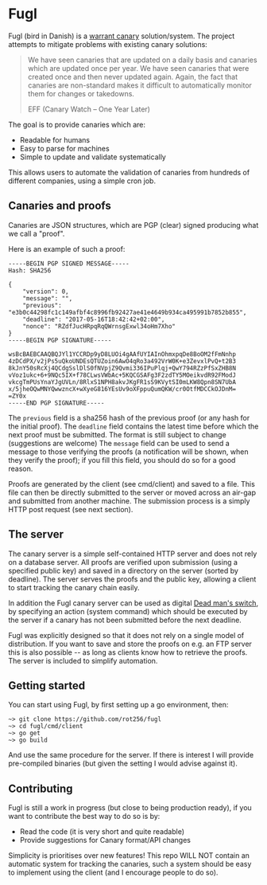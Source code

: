 # Fugl

Fugl (bird in Danish) is a [warrant canary](https://en.wikipedia.org/wiki/Warrant_canary) solution/system.
The project attempts to mitigate problems with existing canary solutions:

> We have seen canaries that are updated on a daily basis and canaries which are updated once per year.
> We have seen canaries that were created once and then never updated again.
> Again, the fact that canaries are non-standard makes it difficult to automatically monitor them for changes or takedowns.
>
> EFF (Canary Watch – One Year Later)

The goal is to provide canaries which are:

- Readable for humans
- Easy to parse for machines
- Simple to update and validate systematically

This allows users to automate the validation of canaries from hundreds of different companies, using a simple cron job.

## Canaries and proofs

Canaries are JSON structures, which are PGP (clear) signed producing what we call a "proof".

Here is an example of such a proof:

```
-----BEGIN PGP SIGNED MESSAGE-----
Hash: SHA256

{
    "version": 0,
    "message": "",
    "previous": "e3b0c44298fc1c149afbf4c8996fb92427ae41e4649b934ca495991b7852b855",
    "deadline": "2017-05-16T18:42:42+02:00",
    "nonce": "RZdfJucHRpqRqQWrnsgExwl34oHm7Xho"
}
-----BEGIN PGP SIGNATURE-----

wsBcBAEBCAAQBQJYl1YCCRDp9yD8LUOi4gAAfUYIAInOhmxpqDe8BoOM2fFmNnhp
4zDCdPX/v2jPs5uQkoUNDEsQTUZoin6AwO4qRo3a492VrW0K+e3ZevxlPvQ+t2B3
8kJnY50sRcXj4QCdgSslDlS0fNVpjZ9Qvmi336IPuPlqj+QwY794RZzPfSxZHB8N
vVoz1ukc+6+9NQc5IX+f78CLwsVWbAc+5KQCGSAFg3F2zdTY5MOeikvdR92FModJ
vkcgTmPUsYnaYJgUVLn/8RlxS1NPH8akvJKgFR1sS9KVytSI0mLKW8Qpn8SN7UbA
x/5jheOQwMNYQwwzncX+wXyeG816YEsUv9oXFppuQumQKW/cr0OtfMDCCkOJDnM=
=ZY0x
-----END PGP SIGNATURE-----
```

The `previous` field is a sha256 hash of the previous proof (or any hash for the initial proof).
The `deadline` field contains the latest time before which the next proof must be submitted. The format is still subject to change (suggestions are welcome)
The `message` field can be used to send a message to those verifying the proofs (a notification will be shown, when they verify the proof); if you fill this field, you should do so for a good reason.

Proofs are generated by the client (see cmd/client) and saved to a file.
This file can then be directly submitted to the server or moved across an air-gap and submitted from another machine.
The submission process is a simply HTTP post request (see next section).

## The server

The canary server is a simple self-contained HTTP server and does not rely on a database server.
All proofs are verified upon submission (using a specified public key) and saved in a directory on the server (sorted by deadline).
The server serves the proofs and the public key, allowing a client to start tracking the canary chain easily.

In addition the Fugl canary server can be used as digital [Dead man's switch](https://en.wikipedia.org/wiki/Dead_man's_switch), by specifying an action (system command) which should be executed by the server if a canary has not been submitted before the next deadline.

Fugl was explicitly designed so that it does not rely on a single model of distribution. If you want to save and store the proofs on e.g. an FTP server this is also possible -- as long as clients know how to retrieve the proofs. The server is included to simplify automation.

## Getting started

You can start using Fugl, by first setting up a go environment, then:

```
~> git clone https://github.com/rot256/fugl
~> cd fugl/cmd/client
~> go get
~> go build
```

And use the same procedure for the server.
If there is interest I will provide pre-compiled binaries (but given the setting I would advise against it).

## Contributing

Fugl is still a work in progress (but close to being production ready),
if you want to contribute the best way to do so is by:

- Read the code (it is very short and quite readable)
- Provide suggestions for Canary format/API changes

Simplicity is prioritises over new features!
This repo WILL NOT contain an automatic system for tracking the canaries,
such a system should be easy to implement using the client (and I encourage people to do so).
